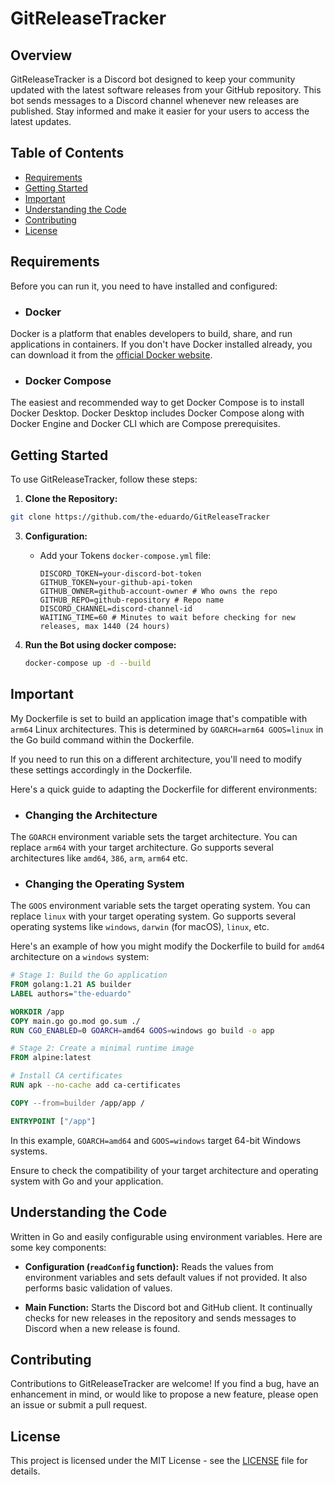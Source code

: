 # GitReleaseTracker

## Overview

GitReleaseTracker is a Discord bot designed to keep your community updated with the latest software releases from your GitHub repository. This bot sends messages to a Discord channel whenever new releases are published. Stay informed and make it easier for your users to access the latest updates.

## Table of Contents

- [Requirements](#Requirements)
- [Getting Started](#getting-started)
- [Important](#Important)
- [Understanding the Code](#understanding-the-code)
- [Contributing](#contributing)
- [License](#license)

## Requirements

Before you can run it, you need to have installed and configured:

- ### Docker

Docker is a platform that enables developers to build, share, and run applications in containers.
If you don't have Docker installed already, you can download it from the [official Docker website](https://docs.docker.com/get-docker/).

- ### Docker Compose

The easiest and recommended way to get Docker Compose is to install Docker Desktop. Docker Desktop includes Docker Compose along with Docker Engine and Docker CLI which are Compose prerequisites.
## Getting Started

To use GitReleaseTracker, follow these steps:

1. **Clone the Repository:**
```bash
git clone https://github.com/the-eduardo/GitReleaseTracker
```

3. **Configuration:**
   - Add your Tokens `docker-compose.yml` file:

     ```env
     DISCORD_TOKEN=your-discord-bot-token
     GITHUB_TOKEN=your-github-api-token
     GITHUB_OWNER=github-account-owner # Who owns the repo
     GITHUB_REPO=github-repository # Repo name
     DISCORD_CHANNEL=discord-channel-id
     WAITING_TIME=60 # Minutes to wait before checking for new releases, max 1440 (24 hours)
     ```

4. **Run the Bot using docker compose:**

   ```bash
   docker-compose up -d --build
   ```
## Important

My Dockerfile is set to build an application image that's compatible with `arm64` Linux architectures. This is determined by `GOARCH=arm64 GOOS=linux` in the Go build command within the Dockerfile.

If you need to run this on a different architecture, you'll need to modify these settings accordingly in the Dockerfile.

Here's a quick guide to adapting the Dockerfile for different environments:

- ### Changing the Architecture

The `GOARCH` environment variable sets the target architecture. You can replace `arm64` with your target architecture. Go supports several architectures like `amd64`, `386`, `arm`, `arm64` etc.

- ### Changing the Operating System

The `GOOS` environment variable sets the target operating system. You can replace `linux` with your target operating system. Go supports several operating systems like `windows`, `darwin` (for macOS), `linux`, etc.

Here's an example of how you might modify the Dockerfile to build for `amd64` architecture on a `windows` system:

```Dockerfile
# Stage 1: Build the Go application
FROM golang:1.21 AS builder
LABEL authors="the-eduardo"

WORKDIR /app
COPY main.go go.mod go.sum ./
RUN CGO_ENABLED=0 GOARCH=amd64 GOOS=windows go build -o app

# Stage 2: Create a minimal runtime image
FROM alpine:latest

# Install CA certificates
RUN apk --no-cache add ca-certificates

COPY --from=builder /app/app /

ENTRYPOINT ["/app"]
```

In this example, `GOARCH=amd64` and `GOOS=windows` target 64-bit Windows systems.

Ensure to check the compatibility of your target architecture and operating system with Go and your application.
## Understanding the Code
Written in Go and easily configurable using environment variables. Here are some key components:

- **Configuration (`readConfig` function):** Reads the values from environment variables and sets default values if not provided. It also performs basic validation of values.

- **Main Function:** Starts the Discord bot and GitHub client. It continually checks for new releases in the repository and sends messages to Discord when a new release is found.

## Contributing

Contributions to GitReleaseTracker are welcome! If you find a bug, have an enhancement in mind, or would like to propose a new feature, please open an issue or submit a pull request.

## License

This project is licensed under the MIT License - see the [LICENSE](LICENSE) file for details.

